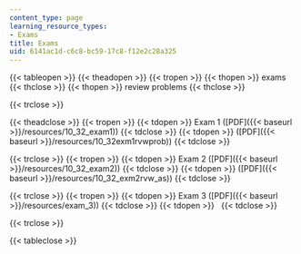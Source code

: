 ```yaml
---
content_type: page
learning_resource_types:
- Exams
title: Exams
uid: 6141ac1d-c6c8-bc59-17c8-f12e2c28a325
---
```


{{< tableopen >}}
{{< theadopen >}}
{{< tropen >}}
{{< thopen >}}
exams
{{< thclose >}}
{{< thopen >}}
review problems
{{< thclose >}}

{{< trclose >}}

{{< theadclose >}}
{{< tropen >}}
{{< tdopen >}}
Exam 1 ([PDF]({{< baseurl >}}/resources/10_32_exam1))
{{< tdclose >}}
{{< tdopen >}}
([PDF]({{< baseurl >}}/resources/10_32exm1rvwprob))
{{< tdclose >}}

{{< trclose >}}
{{< tropen >}}
{{< tdopen >}}
Exam 2 ([PDF]({{< baseurl >}}/resources/10_32_exam2))
{{< tdclose >}}
{{< tdopen >}}
([PDF]({{< baseurl >}}/resources/10_32_exm2rvw_as))
{{< tdclose >}}

{{< trclose >}}
{{< tropen >}}
{{< tdopen >}}
Exam 3 ([PDF]({{< baseurl >}}/resources/exam_3))
{{< tdclose >}}
{{< tdopen >}}
 
{{< tdclose >}}

{{< trclose >}}

{{< tableclose >}}